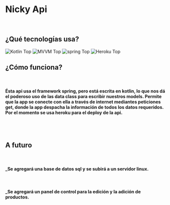 # Nicky Api

<br/>

## ¿Qué tecnologías usa?

![Kotlin Top](https://img.shields.io/badge/Kotlin-100%25-blue)
![MVVM Top](https://img.shields.io/badge/MVC-100%25-violet)
![spring Top](https://img.shields.io/badge/spring-100%25-green)
![Heroku Top](https://img.shields.io/badge/Heroku-100%25-black)
<br/>

## ¿Cómo funciona?
<br/>

#### Ésta api usa el framework spring, pero está escrita en kotlin, lo que nos dá el poderoso uso de las data class para escribir nuestros models. Permite que la app se conecte con ella a través de internet mediantes peticiones get, donde la app despacha la información de todos los datos requeridos. Por el momento se usa heroku para el deploy de la api.

<br/>
<br/>


## A futuro
<br/>

#### _Se agregará una base de datos sql y se subirá a un servidor linux.

<br/>


#### _Se agregará un panel de control para la edición y la adición de productos.
